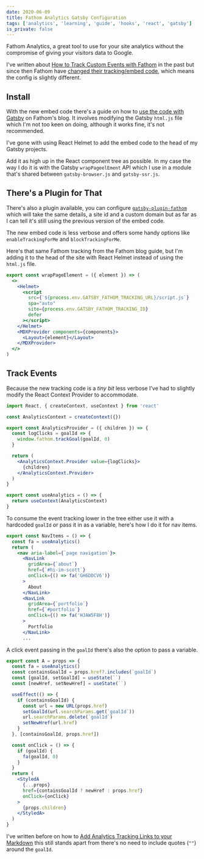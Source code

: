 ```yaml
---
date: 2020-06-09
title: Fathom Analytics Gatsby Configuration
tags: ['analytics', 'learning', 'guide', 'hooks', 'react', 'gatsby']
is_private: false
---
```


Fathom Analytics, a great tool to use for your site analytics without
the compromise of giving your visitors data to Google.

I've written about [How to Track Custom Events with Fathom] in the
past but since then Fathom have [changed their tracking/embed code],
which means the config is slightly different.

## Install

With the new embed code there's a guide on how to [use the code with
Gatsby] on Fathom's blog. It involves modifying the Gatsby `html.js`
file which I'm not too keen on doing, although it works fine, it's not
recommended.

I've gone with using React Helmet to add the embed code to the head of
my Gatsby projects.

Add it as high up in the React component tree as possible. In my case
the way I do it is with the Gatsby `wrapPageelEment` API which I use
in a module that's shared between `gatsby-browser.js` and
`gatsby-ssr.js`.

## There's a Plugin for That

There's also a plugin available, you can configure
[`gatsby-plugin-fathom`] which will take the same details, a site id
and a custom domain but as far as I can tell it's still using the
previous version of the embed code.

The new embed code is less verbose and offers some handy options like
`enableTrackingForMe` and `blockTrackingForMe`.

Here's that same Fathom tracking from the Fathom blog guide, but I'm
adding it to the head of the site with React Helmet instead of using
the `html.js` file.

```jsx
export const wrapPageElement = ({ element }) => (
  <>
    <Helmet>
      <script
        src={`${process.env.GATSBY_FATHOM_TRACKING_URL}/script.js`}
        spa="auto"
        site={process.env.GATSBY_FATHOM_TRACKING_ID}
        defer
      ></script>
    </Helmet>
    <MDXProvider components={components}>
      <Layout>{element}</Layout>
    </MDXProvider>
  </>
)
```

## Track Events

Because the new tracking code is a _tiny bit_ less verbose I've had to
slightly modify the React Context Provider to accommodate.

```jsx
import React, { createContext, useContext } from 'react'

const AnalyticsContext = createContext({})

export const AnalyticsProvider = ({ children }) => {
  const logClicks = goalId => {
    window.fathom.trackGoal(goalId, 0)
  }

  return (
    <AnalyticsContext.Provider value={logClicks}>
      {children}
    </AnalyticsContext.Provider>
  )
}

export const useAnalytics = () => {
  return useContext(AnalyticsContext)
}
```

To consume the event tracking lower in the tree either use it with a
hardcoded `goalId` or pass it in as a variable, here's how I do it for
nav items.

<!-- cSpell:ignore GH6DDCV6,HJAW5F8H -->

```jsx
export const NavItems = () => {
  const fa = useAnalytics()
  return (
    <nav aria-label={`page navigation`}>
      <NavLink
        gridArea={`about`}
        href={`#hi-im-scott`}
        onClick={() => fa('GH6DDCV6')}
      >
        About
      </NavLink>
      <NavLink
        gridArea={`portfolio`}
        href={`#portfolio`}
        onClick={() => fa('HJAW5F8H')}
      >
        Portfolio
      </NavLink>
      ...
```

A click event passing in the `goalId` there's also the option to pass
a variable.

```jsx
export const A = props => {
  const fa = useAnalytics()
  const containsGoalId = props.href?.includes(`goalId`)
  const [goalId, setGoalId] = useState(``)
  const [newHref, setNewHref] = useState(``)

  useEffect(() => {
    if (containsGoalId) {
      const url = new URL(props.href)
      setGoalId(url.searchParams.get(`goalId`))
      url.searchParams.delete(`goalId`)
      setNewHref(url.href)
    }
  }, [containsGoalId, props.href])

  const onClick = () => {
    if (goalId) {
      fa(goalId, 0)
    }
  }
  return (
    <StyledA
      {...props}
      href={containsGoalId ? newHref : props.href}
      onClick={onClick}
    >
      {props.children}
    </StyledA>
  )
}
```

I've written before on how to [Add Analytics Tracking Links to your
Markdown] this still stands apart from there's no need to include
quotes (`""`) around the `goalId`.

<!-- Links -->

[how to track custom events with fathom]:
  https://scottspence.com/posts/track-custom-events-with-fathom-analytics
[changed their tracking/embed code]:
  https://usefathom.com/support/tracking
[use the code with gatsby]:
  https://usefathom.com/integrations/gatsbyjs
[`gatsby-plugin-fathom`]:
  https://www.gatsbyjs.com/packages/gatsby-plugin-fathom/
[add analytics tracking links to your markdown]:
  https://scottspence.com/posts/add-tracking-links-to-your-markdown/
